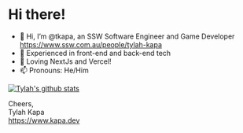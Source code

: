 # Hi there!

- 👋 Hi, I’m @tkapa, an SSW Software Engineer and Game Developer https://www.ssw.com.au/people/tylah-kapa
- 👀 Experienced in front-end and back-end tech
- 🎉 Loving NextJs and Vercel!
- 📫 Pronouns: He/Him

[![Tylah's github stats](https://github-readme-stats.vercel.app/api?username=tkapa&theme=dark)](https://github.com/tkapa/github-readme-stats)

Cheers,  
Tylah Kapa  
https://www.kapa.dev
<!---
tkapa/tkapa is a ✨ special ✨ repository because its `README.md` (this file) appears on your GitHub profile.
You can click the Preview link to take a look at your changes.
--->
